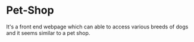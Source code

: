 # Pet-Shop
It's a front end webpage which can able to access various breeds of dogs and it seems similar to a pet shop.
